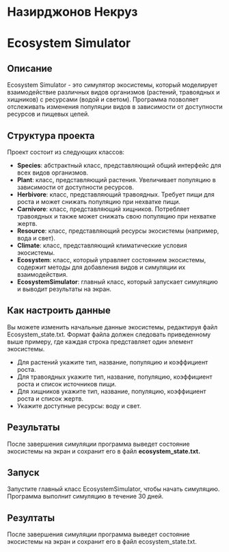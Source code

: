 # Назирджонов Некруз 

# Ecosystem Simulator

## Описание
Ecosystem Simulator - это симулятор экосистемы, который моделирует взаимодействие различных видов организмов (растений, травоядных и хищников) с ресурсами (водой и светом). Программа позволяет отслеживать изменения популяции видов в зависимости от доступности ресурсов и пищевых цепей.


## Структура проекта
Проект состоит из следующих классов:

- **Species**: абстрактный класс, представляющий общий интерфейс для всех видов организмов.
- **Plant**: класс, представляющий растения. Увеличивает популяцию в зависимости от доступности ресурсов.
- **Herbivore**: класс, представляющий травоядных. Требует пищи для роста и может снижать популяцию при нехватке пищи.
- **Carnivore**: класс, представляющий хищников. Потребляет травоядных и также может снижать свою популяцию при нехватке жертв.
- **Resource**: класс, представляющий ресурсы экосистемы (например, вода и свет).
- **Climate**: класс, представляющий климатические условия экосистемы.
- **Ecosystem**: класс, который управляет состоянием экосистемы, содержит методы для добавления видов и симуляции их взаимодействия.
- **EcosystemSimulator**: главный класс, который запускает симуляцию и выводит результаты на экран.
## Как настроить данные
Вы можете изменить начальные данные экосистемы, редактируя файл Ecosystem_state.txt. Формат файла должен следовать приведенному выше примеру, где каждая строка представляет один элемент экосистемы.

- Для растений укажите тип, название, популяцию и коэффициент роста.
- Для травоядных укажите тип, название, популяцию, коэффициент роста и список источников пищи.
- Для хищников укажите тип, название, популяцию, коэффициент роста и список жертв.
- Укажите доступные ресурсы: воду и свет.
## Результаты
После завершения симуляции программа выведет состояние экосистемы на экран и сохранит его в файл **ecosystem_state.txt.**
## Запуск
Запустите главный класс EcosystemSimulator, чтобы начать симуляцию. Программа выполнит симуляцию в течение 30 дней.
## Резултаты
После завершения симуляции программа выведет состояние экосистемы на экран и сохранит его в файл ecosystem_state.txt.


